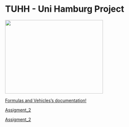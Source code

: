# TUHH - Uni Hamburg Project 

<img src="https://hippocampusrobotics.github.io/fav_docs/_images/klopsi_title.jpg" width="320" height="240" /> 

[Formulas and Vehicles’s documentation!](https://hippocampusrobotics.github.io/fav_docs/)

[Assigment_2](https://hippocampusrobotics.github.io/fav_docs/assignment2.html)

[Assigment_2](https://hippocampusrobotics.github.io/fav_docs/assignment3.html)
